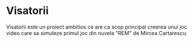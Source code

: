 # Visatorii

Visatorii este un proiect ambitios ce are ca scop principal creerea unui joc video care sa simuleze primul joc din nuvela "REM" de Mircea Cartarescu.
